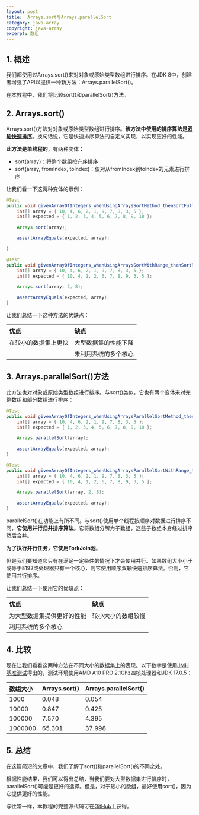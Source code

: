```yaml
---
layout: post
title:  Arrays.sort与Arrays.parallelSort
category: java-array
copyright: java-array
excerpt: 数组
---
```


## 1. 概述

我们都使用过Arrays.sort()来对对象或原始类型数组进行排序。在JDK 8中，创建者增强了API以提供一种新方法：Arrays.parallelSort()。

在本教程中，我们将比较sort()和parallelSort()方法。

## 2. Arrays.sort()

Arrays.sort()方法对对象或原始类型数组进行排序。**该方法中使用的排序算法是[双轴快速排序](https://www.baeldung.com/algorithm-quicksort)**。换句话说，它是快速排序算法的自定义实现，以实现更好的性能。

**此方法是单线程的**，有两种变体：

-   sort(array)：将整个数组按升序排序
-   sort(array, fromIndex, toIndex)：仅对从fromIndex到toIndex的元素进行排序

让我们看一下这两种变体的示例：

```java
@Test
public void givenArrayOfIntegers_whenUsingArraysSortMethod_thenSortFullArrayInAscendingOrder() {
    int[] array = { 10, 4, 6, 2, 1, 9, 7, 8, 3, 5 };
    int[] expected = { 1, 2, 3, 4, 5, 6, 7, 8, 9, 10 };

    Arrays.sort(array);

    assertArrayEquals(expected, array);

}

@Test
public void givenArrayOfIntegers_whenUsingArraysSortWithRange_thenSortRangeOfArrayAsc() {
    int[] array = { 10, 4, 6, 2, 1, 9, 7, 8, 3, 5 };
    int[] expected = { 10, 4, 1, 2, 6, 7, 8, 9, 3, 5 };

    Arrays.sort(array, 2, 8);

    assertArrayEquals(expected, array);
}
```

让我们总结一下这种方法的优缺点：

| 优点         | 缺点         |
|:-----------|:-----------|
| 在较小的数据集上更快 | 大型数据集的性能下降 |
|            | 未利用系统的多个核心 |

## 3. Arrays.parallelSort()方法

此方法也对对象或原始类型数组进行排序。与sort()类似，它也有两个变体来对完整数组和部分数组进行排序：

```java
@Test
public void givenArrayOfIntegers_whenUsingArraysParallelSortMethod_thenSortFullArrayInAscendingOrder() {
    int[] array = { 10, 4, 6, 2, 1, 9, 7, 8, 3, 5 };
    int[] expected = { 1, 2, 3, 4, 5, 6, 7, 8, 9, 10 };

    Arrays.parallelSort(array);

    assertArrayEquals(expected, array);
}

@Test
public void givenArrayOfIntegers_whenUsingArraysParallelSortWithRange_thenSortRangeOfArrayAsc() {
    int[] array = { 10, 4, 6, 2, 1, 9, 7, 8, 3, 5 };
    int[] expected = { 10, 4, 1, 2, 6, 7, 8, 9, 3, 5 };

    Arrays.parallelSort(array, 2, 8);

    assertArrayEquals(expected, array);
}
```

parallelSort()在功能上有所不同。与sort()使用单个线程按顺序对数据进行排序不同，**它使用并行归并排序算法**。它将数组分解为子数组，这些子数组本身经过排序然后合并。

**为了执行并行任务，它使用ForkJoin池**。

但是我们要知道它只有在满足一定条件的情况下才会使用并行。如果数组大小小于或等于8192或处理器只有一个核心，则它使用顺序双轴快速排序算法。否则，它使用并行排序。

让我们总结一下使用它的优缺点：

|优点                       |缺点               |
|:-------------------------|:-----------------|
|为大型数据集提供更好的性能|较小大小的数组较慢|
|利用系统的多个核心         |                    |

## 4. 比较

现在让我们看看这两种方法在不同大小的数据集上的表现。以下数字是使用[JMH基准测试](https://www.baeldung.com/java-microbenchmark-harness)得出的，测试环境使用AMD A10 PRO 2.1Ghz四核处理器和JDK 17.0.5：

|数组大小|Arrays.sort()	|Arrays.parallelSort()|
|:-------|:-----------|:--------------------|
|1000     |0.048        |0.054                 |
|10000    |0.847        |0.425                 |
|100000   |7.570        |4.395                 |
|1000000  |65.301       |37.998                |

## 5. 总结

在这篇简短的文章中，我们了解了sort()和parallelSort()的不同之处。

根据性能结果，我们可以得出总结，当我们要对大型数据集进行排序时，parallelSort()可能是更好的选择。但是，对于较小的数组，最好使用sort()，因为它提供更好的性能。

与往常一样，本教程的完整源代码可在[GitHub](https://github.com/tuyucheng7/taketoday-tutorial4j/tree/master/java-core-modules/java-arrays-sorting)上获得。
